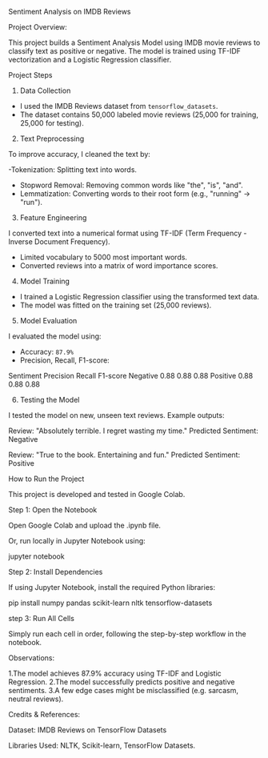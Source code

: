 Sentiment Analysis on IMDB Reviews

Project Overview:

This project builds a Sentiment Analysis Model using IMDB movie reviews to classify text as positive or negative. The model is trained using TF-IDF vectorization and a Logistic Regression classifier.

Project Steps

1. Data Collection

- I used the IMDB Reviews dataset from `tensorflow_datasets`.
- The dataset contains 50,000 labeled movie reviews (25,000 for training, 25,000 for testing).

2. Text Preprocessing

To improve accuracy, I cleaned the text by:

-Tokenization: Splitting text into words.
- Stopword Removal: Removing common words like "the", "is", "and".
- Lemmatization: Converting words to their root form (e.g., "running" → "run").

3. Feature Engineering

I converted text into a numerical format using TF-IDF (Term Frequency - Inverse Document Frequency).

- Limited vocabulary to 5000 most important words.
- Converted reviews into a matrix of word importance scores.

4. Model Training

- I trained a Logistic Regression classifier using the transformed text data.
- The model was fitted on the training set (25,000 reviews).

5. Model Evaluation

I evaluated the model using:

- Accuracy: `87.9%`
- Precision, Recall, F1-score:

Sentiment	Precision	Recall	F1-score
Negative	0.88	0.88	0.88
Positive	0.88	0.88	0.88

6. Testing the Model

I tested the model on new, unseen text reviews. Example outputs:


Review: "Absolutely terrible. I regret wasting my time."
Predicted Sentiment: Negative

Review: "True to the book. Entertaining and fun."
Predicted Sentiment: Positive


How to Run the Project

This project is developed and tested in Google Colab.

Step 1: Open the Notebook

Open Google Colab and upload the .ipynb file.

Or, run locally in Jupyter Notebook using:

jupyter notebook

Step 2: Install Dependencies

If using Jupyter Notebook, install the required Python libraries:

pip install numpy pandas scikit-learn nltk tensorflow-datasets


step 3: Run All Cells

Simply run each cell in order, following the step-by-step workflow in the notebook.


Observations:

1.The model achieves 87.9% accuracy using TF-IDF and Logistic Regression.
2.The model successfully predicts positive and negative sentiments.
3.A few edge cases might be misclassified (e.g. sarcasm, neutral reviews).



Credits & References:

Dataset: IMDB Reviews on TensorFlow Datasets

Libraries Used: NLTK, Scikit-learn, TensorFlow Datasets.
